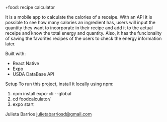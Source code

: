 +food: recipe calculator

It is a mobile app to calculate the calories of a receipe. With an API it is possible to see how many calories an ingredient has, users will input the quantity they want to incorporate in their recipe and add it to the actual receipe and know the total energy and quantity. 
Also, it has the funcionality of saving the favorites recipes of the users to check the energy information later.

Built with:
- React Native
- Expo
- USDA DataBase API


Setup
To run this project, install it locally using npm:

1. npm install expo-cli --global
2. cd foodcalculator/
3. expo start

Julieta Barrios julietabarriosd@gmail.com
